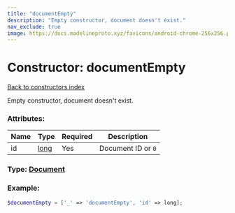 ```yaml
---
title: "documentEmpty"
description: "Empty constructor, document doesn't exist."
nav_exclude: true
image: https://docs.madelineproto.xyz/favicons/android-chrome-256x256.png
---
```

# Constructor: documentEmpty  
[Back to constructors index](/API_docs/constructors/index.md)



Empty constructor, document doesn't exist.

### Attributes:

| Name     |    Type       | Required | Description |
|----------|---------------|----------|-------------|
|id|[long](/API_docs/types/long.md) | Yes|Document ID or `0`|



### Type: [Document](/API_docs/types/Document.md)


### Example:

```php
$documentEmpty = ['_' => 'documentEmpty', 'id' => long];
```  
